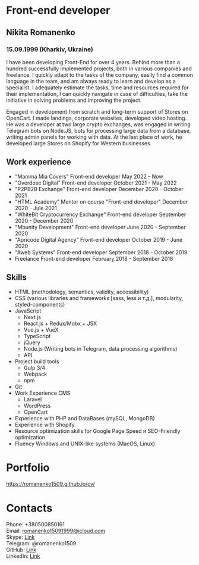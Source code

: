 Front-end developer
===================

Nikita Romanenko
----------------

### 15.09.1999 (Kharkiv, Ukraine)

I have been developing Front-End for over 4 years. Behind more than a hundred successfully implemented projects, both in various companies and freelance. I quickly adapt to the tasks of the company, easily find a common language in the team, and am always ready to learn and develop as a specialist. I adequately estimate the tasks, time and resources required for their implementation, I can quickly navigate in case of difficulties, take the initiative in solving problems and improving the project.

Engaged in development from scratch and long-term support of Stores on OpenCart. I made landings, corporate websites, developed video hosting. He was a developer at two large crypto exchanges, was engaged in writing Telegram bots on Node.JS, bots for processing large data from a database, writing admin panels for working with data. At the last place of work, he developed large Stores on Shopify for Western businesses.



Work experience
---------------

-   "Mamma Mia Covers"
    Front-end developer
    May 2022 - Now
-   "Overdose Digital"
    Front-end developer
    October 2021 - May 2022
-   "P2PB2B Exchange"
    Front-end developer
    December 2020 - October 2021
-   "HTML Academy"
    Mentor on course "Front-end developer"
    December 2020 - Jule 2021
-   "WhiteBit Cryptocurrency Exchange"
    Front-end developer
    September 2020 - December 2020
-   "Mbunity Development"
    Front-end developer
    June 2020 - September 2020
-   "Apricode Digital Agency"
    Front-end developer
    October 2019 - June 2020
-   "Aweb Systems"
    Front-end developer
    September 2018 - October 2019
-   Freelance
    Front-end developer
    February 2018 - September 2018

Skills
------

-   HTML (methodology, semantics, validity, accessibility)
-   CSS (various libraries and frameworks [sass, less и т.д.], modularity, styled-components)
-   JavaScript
    - Next.js
    - React.js + Redux/Mobx + JSX
    - Vue.js + VueX
    - TypeScript
    - jQuery
    - Node.js (Writing bots in Telegram, data processing algorithms)
    - API
-   Project build tools
    -   Gulp 3/4
    -   Webpack
    -   npm
-   Git
-   Work Experience CMS
    -   Laravel
    -   WordPress
    -   OpenCart
-   Experience with PHP and DataBases (mySQL, MongoDB)
-   Experience with Shopify
-   Resource optimization skills for Google Page Speed и SEO-Friendly optimization
-   Fluency Windows and UNIX-like systems (MacOS, Linux)

# Portfolio
https://romanenko1509.github.io/cv/
# Contacts

Phone: +380500850161  
Email: romanenko15091999@icloud.com  
Skype: [Link](https://join.skype.com/invite/fAhLX2Kuntxu)  
Telegram: @romanenko1509  
GitHub: [Link](https://github.com/romanenko1509)  
LinkedIn: [Link](https://www.linkedin.com/in/romanenko1509/)  

